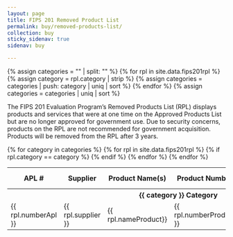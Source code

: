 ```yaml
---
layout: page
title: FIPS 201 Removed Product List
permalink: buy/removed-products-list/
collection: buy
sticky_sidenav: true
sidenav: buy

---
```


{% assign categories = "" | split: "" %}
{% for rpl in site.data.fips201rpl %}
  {% assign category = rpl.category | strip %}
  {% assign categories = categories | push: category | uniq | sort %}
{% endfor %}
{% assign categories = categories | uniq | sort %}

The FIPS 201 Evaluation Program’s Removed Products List (RPL) displays products and services that were at one time on the Approved Products List but are no longer approved for government use. Due to security concerns, products on the RPL are not recommended for government acquisition. Products will be removed from the RPL after 3 years.

<table class="usa-table--borderless rpl-table">
  <thead class="usa-sr">
    <tr>
      <th data-sortable="true" scope="col" role="columnheader" aria-sort="ascending" id="rpl-table-heading-numberApl">APL #</th>
      <th data-sortable="true" scope="col" role="columnheader" id="rpl-table-heading-supplier">Supplier</th>
      <th data-sortable="true" scope="col" role="columnheader" id="rpl-table-heading-nameProduct">Product Name(s)</th>
      <th data-sortable="true" scope="col" role="columnheader" id="rpl-table-heading-numberProduct">Product Number</th>
      <th data-sortable="true" scope="col" role="columnheader" id="rpl-table-heading-dateRemoval">Removal Date</th>
      <th data-sortable="true" scope="col" role="columnheader" id="rpl-table-heading-reason">Reason For Removal</th>
    </tr>
  </thead>
  <tbody>
    {% for category in categories %}
      <tr class="rpl-table-category-heading" data-category="{{ category }}">
        <th colspan="6" class="rpl-table-heading" id="rpl-table-heading-{{ category | slugify }}"><b>{{ category }} Category</b></th>
      </tr>
      {% for rpl in site.data.fips201rpl %}
        {% if rpl.category == category %}
          <tr class="rpl-table-row" data-category="{{ rpl.category }}">
            <td headers="rpl-table-heading-{{ category | slugify }} rpl-table-heading-numberApl">{{ rpl.numberApl }}</td>
            <td headers="rpl-table-heading-{{ category | slugify }} rpl-table-heading-supplier">{{ rpl.supplier }}</td>
            <td headers="rpl-table-heading-{{ category | slugify }} rpl-table-heading-nameProduct">{{ rpl.nameProduct}}</td>
            <td headers="rpl-table-heading-{{ category | slugify }} rpl-table-heading-numberProduct">{{ rpl.numberProduct }}</td>
            <td headers="rpl-table-heading-{{ category | slugify }} rpl-table-heading-dateRemoval">{{ rpl.dateRemoval}}</td>
            <td headers="rpl-table-heading-{{ category | slugify }} rpl-table-heading-reason">{{ rpl.reason}}</td>
          </tr>
        {% endif %}
      {% endfor %} <!--rpl-->
    {% endfor %}<!--category-->
  </tbody>
</table>
  <div
    class="usa-sr-only usa-table__announcement-region"
    aria-live="polite"
  ></div>
